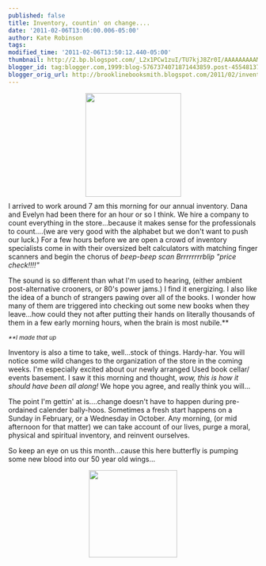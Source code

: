 ```yaml
---
published: false
title: Inventory, countin' on change....
date: '2011-02-06T13:06:00.006-05:00'
author: Kate Robinson
tags: 
modified_time: '2011-02-06T13:50:12.440-05:00'
thumbnail: http://2.bp.blogspot.com/_L2x1PCw1zuI/TU7kjJ8Zr0I/AAAAAAAAAM4/_seatEuRCRg/s72-c/a-counting-sheep2.gif
blogger_id: tag:blogger.com,1999:blog-5767374071871443859.post-4554813768914583271
blogger_orig_url: http://brooklinebooksmith.blogspot.com/2011/02/inventory-countin-on-change.html
---
```


<p><img style="TEXT-ALIGN: center; MARGIN: 0px auto 10px; WIDTH: 193px; DISPLAY: block; HEIGHT: 209px; CURSOR: hand" id="BLOGGER_PHOTO_ID_5570641081719697218" border="0" alt="" src="http://2.bp.blogspot.com/_L2x1PCw1zuI/TU7kjJ8Zr0I/AAAAAAAAAM4/_seatEuRCRg/s400/a-counting-sheep2.gif" />I arrived to work around 7 am this morning for our annual inventory. Dana and Evelyn had been there for an hour or so I think. We hire a company to count everything in the store...because it makes sense for the professionals to count....(we are very good with the alphabet but we don't want to push our luck.) For a few hours before we are open a crowd of inventory specialists come in with their oversized belt calculators with matching finger scanners and begin the chorus of <em>beep-beep scan Brrrrrrrrblip "price check!!!!"</em></p><p>The sound is so different than what I'm used to hearing, (either ambient post-alternative crooners, or 80's power jams.) I find it energizing. I also like the idea of a bunch of strangers pawing over all of the books. I wonder how many of them are triggered into checking out some new books when they leave...how could they not after putting their hands on literally thousands of them in a few early morning hours, when the brain is most nubile.**</p><p><em><span style="font-size:85%;">**I made that up</span></em></p><p>Inventory is also a time to take, well...stock of things. Hardy-har. You will notice some wild changes to the organization of the store in the coming weeks. I'm especially excited about our newly arranged Used book cellar/ events basement. I saw it this morning and thought, <em>wow, this is how it should have been all along! </em>We hope you agree, and really think you will...</p><p>The point I'm gettin' at is....change doesn't have to happen during pre-ordained calender bally-hoos. Sometimes a fresh start happens on a Sunday in February, or a Wednesday in October. Any morning, (or mid afternoon for that matter) we can take account of our lives, purge a moral, physical and spiritual inventory, and reinvent ourselves. </p><p>So keep an eye on us this month...cause this here butterfly is pumping some new blood into our 50 year old wings...</p><p><img style="TEXT-ALIGN: center; MARGIN: 0px auto 10px; WIDTH: 178px; DISPLAY: block; HEIGHT: 176px; CURSOR: hand" id="BLOGGER_PHOTO_ID_5570641207270329090" border="0" alt="" src="http://2.bp.blogspot.com/_L2x1PCw1zuI/TU7kqdqASwI/AAAAAAAAANA/uAUMmaEeyl4/s400/Counting%252520cookies.jpg" /></p>